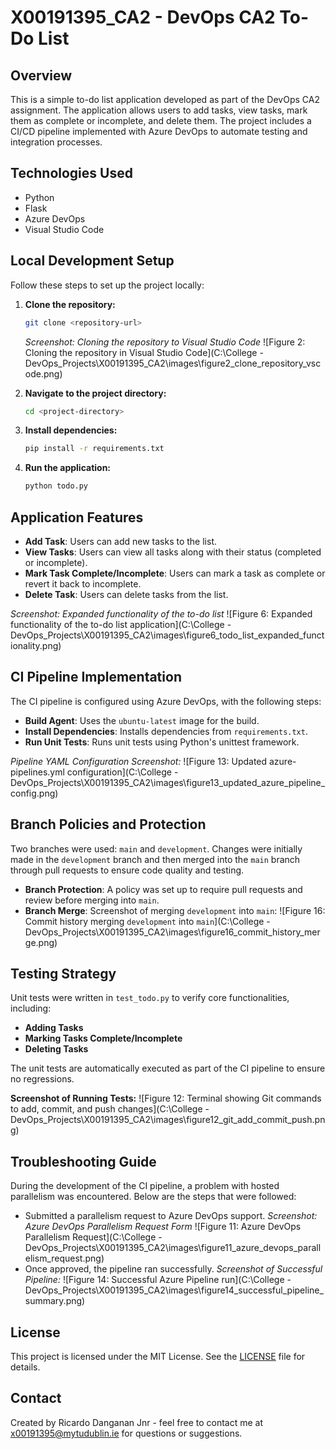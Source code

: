 # X00191395_CA2 - DevOps CA2 To-Do List

## Overview
This is a simple to-do list application developed as part of the DevOps CA2 assignment. The application allows users to add tasks, view tasks, mark them as complete or incomplete, and delete them. The project includes a CI/CD pipeline implemented with Azure DevOps to automate testing and integration processes.

## Technologies Used
- Python
- Flask
- Azure DevOps
- Visual Studio Code

## Local Development Setup
Follow these steps to set up the project locally:

1. **Clone the repository:**
   ```bash
   git clone <repository-url>
   ```
   _Screenshot: Cloning the repository to Visual Studio Code_
   ![Figure 2: Cloning the repository in Visual Studio Code](C:\College - DevOps_Projects\X00191395_CA2\images\figure2_clone_repository_vscode.png)

2. **Navigate to the project directory:**
   ```bash
   cd <project-directory>
   ```

3. **Install dependencies:**
   ```bash
   pip install -r requirements.txt
   ```

4. **Run the application:**
   ```bash
   python todo.py
   ```

## Application Features
- **Add Task**: Users can add new tasks to the list.
- **View Tasks**: Users can view all tasks along with their status (completed or incomplete).
- **Mark Task Complete/Incomplete**: Users can mark a task as complete or revert it back to incomplete.
- **Delete Task**: Users can delete tasks from the list.

_Screenshot: Expanded functionality of the to-do list_
![Figure 6: Expanded functionality of the to-do list application](C:\College - DevOps_Projects\X00191395_CA2\images\figure6_todo_list_expanded_functionality.png)

## CI Pipeline Implementation
The CI pipeline is configured using Azure DevOps, with the following steps:
- **Build Agent**: Uses the `ubuntu-latest` image for the build.
- **Install Dependencies**: Installs dependencies from `requirements.txt`.
- **Run Unit Tests**: Runs unit tests using Python's unittest framework.

_Pipeline YAML Configuration Screenshot:_
![Figure 13: Updated azure-pipelines.yml configuration](C:\College - DevOps_Projects\X00191395_CA2\images\figure13_updated_azure_pipeline_config.png)

## Branch Policies and Protection
Two branches were used: `main` and `development`. Changes were initially made in the `development` branch and then merged into the `main` branch through pull requests to ensure code quality and testing.
- **Branch Protection**: A policy was set up to require pull requests and review before merging into `main`.
- **Branch Merge**: Screenshot of merging `development` into `main`:
  ![Figure 16: Commit history merging `development` into `main`](C:\College - DevOps_Projects\X00191395_CA2\images\figure16_commit_history_merge.png)

## Testing Strategy
Unit tests were written in `test_todo.py` to verify core functionalities, including:
- **Adding Tasks**
- **Marking Tasks Complete/Incomplete**
- **Deleting Tasks**

The unit tests are automatically executed as part of the CI pipeline to ensure no regressions.

**Screenshot of Running Tests:**
![Figure 12: Terminal showing Git commands to add, commit, and push changes](C:\College - DevOps_Projects\X00191395_CA2\images\figure12_git_add_commit_push.png)

## Troubleshooting Guide
During the development of the CI pipeline, a problem with hosted parallelism was encountered. Below are the steps that were followed:
- Submitted a parallelism request to Azure DevOps support.
  _Screenshot: Azure DevOps Parallelism Request Form_
  ![Figure 11: Azure DevOps Parallelism Request](C:\College - DevOps_Projects\X00191395_CA2\images\figure11_azure_devops_parallelism_request.png)
- Once approved, the pipeline ran successfully.
  _Screenshot of Successful Pipeline:_
  ![Figure 14: Successful Azure Pipeline run](C:\College - DevOps_Projects\X00191395_CA2\images\figure14_successful_pipeline_summary.png)

## License
This project is licensed under the MIT License. See the [LICENSE](LICENSE) file for details.

## Contact
Created by Ricardo Danganan Jnr - feel free to contact me at x00191395@mytudublin.ie for questions or suggestions.


